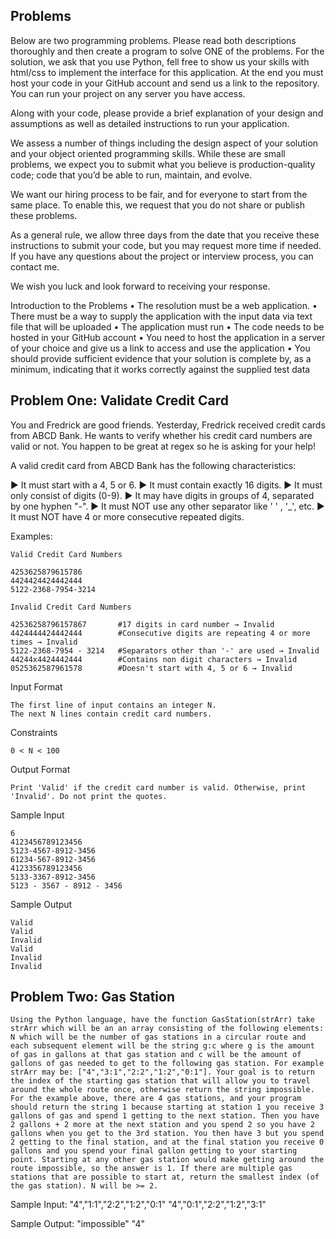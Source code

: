 ## Problems ##

Below are two programming problems. Please read both descriptions thoroughly and then create a program to solve ONE of the problems. For the solution, we ask that you use Python, fell free to show us your skills with html/css to implement the interface for this application. At the end you must host your code in your GitHub account and send us a link to the repository. You can run your project on any server you have access.

Along with your code, please provide a brief explanation of your design and assumptions as well as detailed instructions to run your application.

We assess a number of things including the design aspect of your solution and your object oriented programming skills. While these are small problems, we expect you to submit what you believe is production-quality code; code that you’d be able to run, maintain, and evolve. 

We want our hiring process to be fair, and for everyone to start from the same place. To enable this, we request that you do not share or publish these problems.

As a general rule, we allow three days from the date that you receive these instructions to submit your code, but you may request more time if needed.  If you have any questions about the project or interview process, you can contact me.

We wish you luck and look forward to receiving your response.


Introduction to the Problems
•   The resolution must be a web application.
•   There must be a way to supply the application with the input data via text file that will be uploaded
•   The application must run
•   The code needs to be hosted in your GitHub account
•   You need to host the application in a server of your choice and give us a link to access and use the application
•   You should provide sufficient evidence that your solution is complete by, as a minimum, indicating that it works correctly against the supplied test data


## Problem One: Validate Credit Card ##

You and Fredrick are good friends. Yesterday, Fredrick received credit cards from ABCD Bank. He wants to verify whether his credit card numbers are valid or not. You happen to be great at regex so he is asking for your help!

A valid credit card from ABCD Bank has the following characteristics: 

► It must start with a 4, 5 or 6. 
► It must contain exactly 16 digits. 
► It must only consist of digits (0-9). 
► It may have digits in groups of 4, separated by one hyphen "-". 
► It must NOT use any other separator like ' ' , '_', etc. 
► It must NOT have 4 or more consecutive repeated digits.

Examples:

    Valid Credit Card Numbers

    4253625879615786
    4424424424442444
    5122-2368-7954-3214

    Invalid Credit Card Numbers

    42536258796157867       #17 digits in card number → Invalid 
    4424444424442444        #Consecutive digits are repeating 4 or more times → Invalid
    5122-2368-7954 - 3214   #Separators other than '-' are used → Invalid
    44244x4424442444        #Contains non digit characters → Invalid
    0525362587961578        #Doesn't start with 4, 5 or 6 → Invalid
    
Input Format

    The first line of input contains an integer N. 
    The next N lines contain credit card numbers.


Constraints

    0 < N < 100

Output Format

    Print 'Valid' if the credit card number is valid. Otherwise, print 'Invalid'. Do not print the quotes.


Sample Input

    6
    4123456789123456
    5123-4567-8912-3456
    61234-567-8912-3456
    4123356789123456
    5133-3367-8912-3456
    5123 - 3567 - 8912 - 3456

Sample Output

    Valid
    Valid
    Invalid
    Valid
    Invalid
    Invalid

## Problem Two: Gas Station ##

    Using the Python language, have the function GasStation(strArr) take strArr which will be an an array consisting of the following elements: N which will be the number of gas stations in a circular route and each subsequent element will be the string g:c where g is the amount of gas in gallons at that gas station and c will be the amount of gallons of gas needed to get to the following gas station. For example strArr may be: ["4","3:1","2:2","1:2","0:1"]. Your goal is to return the index of the starting gas station that will allow you to travel around the whole route once, otherwise return the string impossible. For the example above, there are 4 gas stations, and your program should return the string 1 because starting at station 1 you receive 3 gallons of gas and spend 1 getting to the next station. Then you have 2 gallons + 2 more at the next station and you spend 2 so you have 2 gallons when you get to the 3rd station. You then have 3 but you spend 2 getting to the final station, and at the final station you receive 0 gallons and you spend your final gallon getting to your starting point. Starting at any other gas station would make getting around the route impossible, so the answer is 1. If there are multiple gas stations that are possible to start at, return the smallest index (of the gas station). N will be >= 2.


Sample Input:
    "4","1:1","2:2","1:2","0:1"
    "4","0:1","2:2","1:2","3:1"

Sample Output:
    "impossible"
    "4"